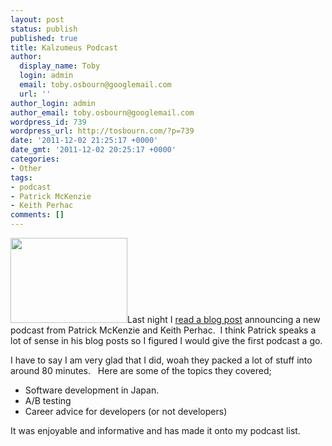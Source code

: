 ```yaml
---
layout: post
status: publish
published: true
title: Kalzumeus Podcast
author:
  display_name: Toby
  login: admin
  email: toby.osbourn@googlemail.com
  url: ''
author_login: admin
author_email: toby.osbourn@googlemail.com
wordpress_id: 739
wordpress_url: http://tosbourn.com/?p=739
date: '2011-12-02 21:25:17 +0000'
date_gmt: '2011-12-02 20:25:17 +0000'
categories:
- Other
tags:
- podcast
- Patrick McKenzie
- Keith Perhac
comments: []
---
```

<p><a href="http://tosbourn.com/wp-content/uploads/2011/12/kalzumeus.png"><img class="alignright size-full wp-image-740" title="kalzumeus" src="http://tosbourn.com/wp-content/uploads/2011/12/kalzumeus.png" alt="" width="187" height="136" /></a>Last night I <a href="http://www.kalzumeus.com/2011/12/01/inaugural-kalzumeus-podcast-japan-startups-ab-testing-and-more/">read a blog post</a> announcing a new podcast from Patrick McKenzie and Keith Perhac.  I think Patrick speaks a lot of sense in his blog posts so I figured I would give the first podcast a go.</p>
<p>I have to say I am very glad that I did, woah they packed a lot of stuff into around 80 minutes.   Here are some of the topics they covered;</p>
<ul>
<li>Software development in Japan.</li>
<li>A/B testing</li>
<li>Career advice for developers (or not developers)</li>
</ul>
<p>It was enjoyable and informative and has made it onto my podcast list.</p>
